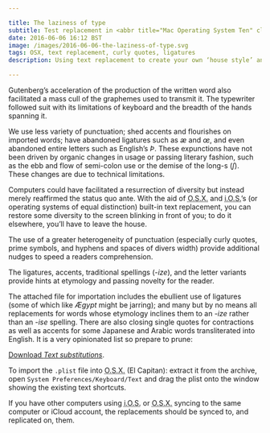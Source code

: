 ```yaml
---

title: The laziness of type
subtitle: Test replacement in <abbr title="Mac Operating System Ten" class="initialism">O.S.X.</abbr>
date: 2016-06-06 16:12 BST
image: /images/2016-06-06-the-laziness-of-type.svg
tags: OSX, text replacement, curly quotes, ligatures
description: Using text replacement to create your own ‘house style’ and to add a little diversity to your graphemes.

---
```


Gutenberg’s acceleration of the production of the written word also facilitated a mass cull of the graphemes used to transmit it. The typewriter followed suit with its limitations of keyboard and the breadth of the hands spanning it.

We use less variety of punctuation; shed accents and flourishes on imported words; have abandoned ligatures such as *æ* and *œ*, and even abandoned entire letters such as English’s *Þ*. These expunctions have not been driven by organic changes in usage or passing literary fashion, such as the ebb and flow of semi-colon use or the demise of the long-s (*ſ*). These changes are due to technical limitations.

Computers could have facilitated a resurrection of diversity but instead merely reaffirmed the status quo ante. With the aid of <abbr title="Mac Operating System Ten" class="initialism">O.S.X.</abbr> and <abbr title="Apple’s touchscreen operating system" class="initialism">i.O.S.</abbr>’s (or operating systems of equal distinction) built-in text replacement, you can restore some diversity to the screen blinking in front of you; to do it elsewhere, you’ll have to leave the house.

The use of a greater heterogeneity of punctuation (especially curly quotes, prime symbols, and hyphens and spaces of divers width) provide additional nudges to speed a readers comprehension.

The ligatures, accents, traditional spellings (-*ize*), and the letter variants provide hints at etymology and passing novelty for the reader.

The attached file for importation includes the ebullient use of ligatures (some of which like *Ægypt* might be jarring); and many but by no means all replacements for words whose etymology inclines them to an -*ize* rather than an -*ise* spelling. There are also closing single quotes for contractions as well as accents for some Japanese and Arabic words transliterated into English. It is a very opinionated list so prepare to prune:

<a href="/downloads/Text Substitutions.plist.7z" download="Text Substitutions.plist.7z">Download <em>Text substitutions</em></a>.

To import the `.plist` file into <abbr title="Mac Operating System Ten" class="initialism">O.S.X.</abbr> (El Capitan): extract it from the archive, open `System Preferences/Keyboard/Text` and drag the plist onto the window showing the existing text shortcuts.

If you have other computers using <abbr title="Apple’s touchscreen operating system" class="initialism">i.O.S.</abbr> or <abbr title="Mac Operating System Ten" class="initialism">O.S.X.</abbr> syncing to the same computer or iCloud account, the replacements should be synced to, and replicated on, them.
